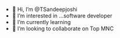 - 👋 Hi, I’m @TSandeepjoshi
- 👀 I’m interested in ...software developer
- 🌱 I’m currently learning
- 💞️ I’m looking to collaborate on Top MNC

<!---
TSandeepjoshi/TSandeepjoshi is a ✨ special ✨ repository because its `README.md` (this file) appears on your GitHub profile.
You can click the Preview link to take a look at your changes.
--->

